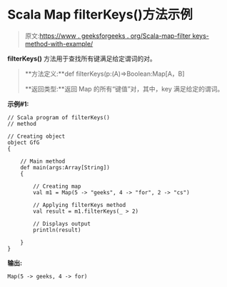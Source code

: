 # Scala Map filterKeys()方法示例

> 原文:[https://www . geeksforgeeks . org/Scala-map-filter keys-method-with-example/](https://www.geeksforgeeks.org/scala-map-filterkeys-method-with-example/)

**filterKeys()** 方法用于查找所有键满足给定谓词的对。

> **方法定义:**def filterKeys(p:(A)=>Boolean:Map[A，B]
> 
> **返回类型:**返回 Map 的所有“键值”对，其中，key 满足给定的谓词。

**示例#1:**

```
// Scala program of filterKeys()
// method

// Creating object
object GfG
{ 

    // Main method
    def main(args:Array[String])
    {

        // Creating map
        val m1 = Map(5 -> "geeks", 4 -> "for", 2 -> "cs")

        // Applying filterKeys method
        val result = m1.filterKeys(_ > 2)

        // Displays output
        println(result)

    }
}
```

**输出:**

```
Map(5 -> geeks, 4 -> for)

```